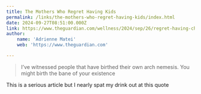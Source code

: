 ```yaml
---
title: The Mothers Who Regret Having Kids
permalink: /links/the-mothers-who-regret-having-kids/index.html
date: 2024-09-27T08:51:00.000Z
link: https://www.theguardian.com/wellness/2024/sep/26/regret-having-children-no-kids-cultural-taboo
author:
    name: 'Adrienne Matei'
    web: 'https://www.theguardian.com'

---
```


> I’ve witnessed people that have birthed their own arch nemesis. You might birth the bane of your existence

This is a serious article but I nearly spat my drink out at this quote